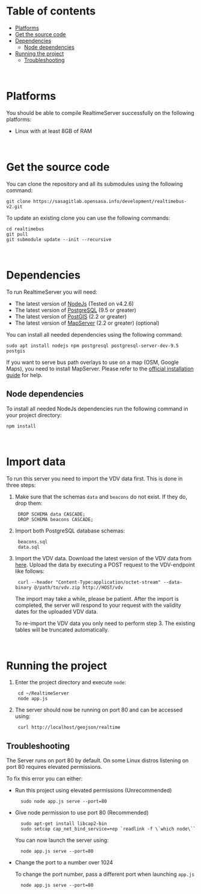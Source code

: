 # Table of contents

* [Platforms](#platforms)
* [Get the source code](#get-the-source-code)
* [Dependencies](#dependencies)
    * [Node dependencies](#node-dependencies)
* [Running the project](#running-the-project)
  * [Troubleshooting](#troubleshooting)

<br/>

# Platforms

You should be able to compile RealtimeServer successfully on the following
platforms:

* Linux with at least 8GB of RAM

<br/>

# Get the source code

You can clone the repository and all its submodules using the
following command:

    git clone https://sasagitlab.opensasa.info/development/realtimebus-v2.git

To update an existing clone you can use the following commands:

    cd realtimebus
    git pull
    git submodule update --init --recursive

<br/>

# Dependencies

To run RealtimeServer you will need:

* The latest version of [NodeJs](https://nodejs.org/en/) (Tested on v4.2.6)
* The latest version of [PostgreSQL](https://www.postgresql.org) (9.5 or greater)
* The latest version of [PostGIS](http://postgis.net) (2.2 or greater)
* The latest version of [MapServer](mapserver) (2.2 or greater) (optional)

You can install all needed dependencies using the following command:

    sudo apt install nodejs npm postgresql postgresql-server-dev-9.5 postgis
    
If you want to serve bus path overlays to use on a map (OSM, Google Maps), you need to install MapServer. 
Please refer to the [official installation guide](http://www.mapserver.org/installation/index.html) for help.
    

## Node dependencies

To install all needed NodeJs dependencies run the following command in your project directory:

    npm install

<br/>

# Import data

To run this server you need to import the VDV data first. This is done in three steps:

1. Make sure that the schemas `data` and `beacons` do not exist. If they do, drop them:

        DROP SCHEMA data CASCADE;
        DROP SCHEMA beacons CASCADE;
        
2. Import both PostgreSQL database schemas:

        beacons.sql
        data.sql
   
3. Import the VDV data. Download the latest version of the VDV data from [here](http://open.sasabz.it/files/vdv.zip).
Upload the data by executing a POST request to the VDV-endpoint like follows:

        curl --header "Content-Type:application/octet-stream" --data-binary @/path/to/vdv.zip http://HOST/vdv
        
    The import may take a while, please be patient. After the import is completed, the server will respond to 
    your request with the validity dates for the uploaded VDV data.
   
   
   To re-import the VDV data you only need to perform step 3. The existing tables will be truncated automatically. 
   
<br/>


# Running the project

1. Enter the project directory and execute `node`:

        cd ~/RealtimeServer
        node app.js
        
2. The server should now be running on port 80 and can be accessed using:
        
        curl http://localhost/geojson/realtime
        

## Troubleshooting

The Server runs on port 80 by default. On some Linux distros listening on port 80 requires elevated permissions.

To fix this error you can either:

- Run this project using elevated permissions (Unrecommended)
    
        sudo node app.js serve --port=80
        
- Give node permission to use port 80 (Recommended)

        sudo apt-get install libcap2-bin
        sudo setcap cap_net_bind_service=+ep `readlink -f \`which node\``
      
    You can now launch the server using:
  
        node app.js serve --port=80
        
- Change the port to a number over 1024

    To change the port number, pass a different port when launching `app.js`
      
        node app.js serve --port=80